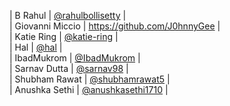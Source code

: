 | B Rahul            | [@rahulbollisetty](https://github.com/rahulbollisetty)         |</br>
| Giovanni Miccio    | https://github.com/J0hnnyGee                                   |</br>
| Katie Ring         | [@katie-ring](https://github.com/katie-ring)                   |</br>
| Hal                | [@hal](https://github.com/hal1093)                             |</br>
| IbadMukrom         | [@IbadMukrom](https://github.com/IbadMukrom)                   |</br>
| Sarnav Dutta       | [@sarnav98](https://github.com/sarnav98)                       |</br>
| Shubham Rawat      | [@shubhamrawat5](https://github.com/Shubhamrawat5)             |</br>
| Anushka Sethi      | [@anushkasethi1710](https://github.com/anushkasethi1710)       |</br>
